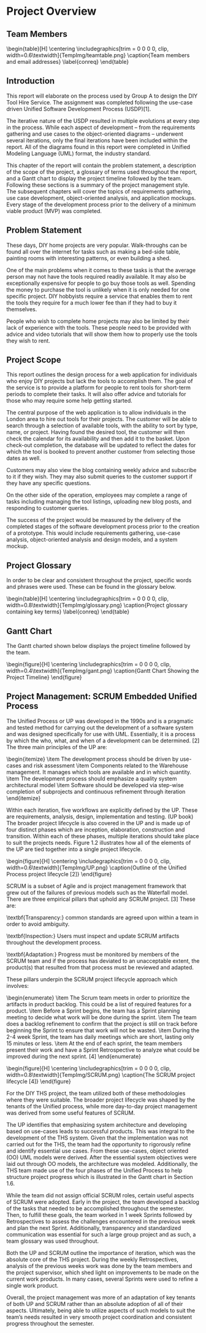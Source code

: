 # Project Overview


## Team Members

\begin{table}[H]
      \centering
      \includegraphics[trim = 0 0 0 0, clip, width=0.6\textwidth]{TempImg/teamtable.png}
      \caption{Team members and email addresses}
\label{conreq}
 \end{table}

## Introduction

This report will elaborate on the process used by Group A to design the DIY Tool Hire Service.  The assignment was completed following the use-case driven Unified Software Development Process (USDP)[1].  

The iterative nature of the USDP resulted in multiple evolutions at every step in the process.  While each aspect of development – from the requirements gathering and use cases to the object-oriented diagrams – underwent several iterations, only the final iterations have been included within the report.  All of the diagrams found in this report were completed in Unified Modeling Language (UML) format, the industry standard.

This chapter of the report will contain the problem statement, a description of the scope of the project, a glossary of terms used throughout the report, and a Gantt chart to display the project timeline followed by the team.  Following these sections is a summary of the project management style. The subsequent chapters will cover the topics of requirements gathering, use case development, object-oriented analysis, and application mockups.  Every stage of the development process prior to the delivery of a minimum viable product (MVP) was completed.


## Problem Statement

These days, DIY home projects are very popular.  Walk-throughs can be found all over the internet for tasks such as making a bed-side table, painting rooms with interesting patterns, or even building a shed.

One of the main problems when it comes to these tasks is that the average person may not have the tools required readily available. It may also be exceptionally expensive for people to go buy those tools as well.  Spending the money to purchase the tool is unlikely when it is only needed for one specific project. DIY hobbyists require a service that enables them to rent the tools they require for a much lower fee than if they had to buy it themselves.

People who wish to complete home projects may also be limited by their lack of experience with the tools.  These people need to be provided with advice and video tutorials that will show them how to properly use the tools they wish to rent.

## Project Scope

This report outlines the design process for a web application for individuals who enjoy DIY projects but lack the tools to accomplish them.  The goal of the service is to provide a platform for people to rent tools for short-term periods to complete their tasks. It will also offer advice and tutorials for those who may require some help getting started.

The central purpose of the web application is to allow individuals in the London area to hire out tools for their projects.  The customer will be able to search through a selection of available tools, with the ability to sort by type, name, or project. Having found the desired tool, the customer will then check the calendar for its availability and then add it to the basket.  Upon check-out completion, the database will be updated to reflect the dates for which the tool is booked to prevent another customer from selecting those dates as well.

Customers may also view the blog containing weekly advice and subscribe to it if they wish. They may also submit queries to the customer support if they have any specific questions.

On the other side of the operation, employees may complete a range of tasks including managing the tool listings, uploading new blog posts, and responding to customer queries.

The success of the project would be measured by the delivery of the completed stages of the software development process prior to the creation of a prototype.  This would include requirements gathering, use-case analysis, object-oriented analysis and design models, and a system mockup. 

## Project Glossary

In order to be clear and consistent throughout the project, specific words and phrases were used.  These can be found in the glossary below.

\begin{table}[H]
      \centering
      \includegraphics[trim = 0 0 0 0, clip, width=0.8\textwidth]{TempImg/glossary.png}
      \caption{Project glossary containing key terms}
\label{conreq}
 \end{table}

## Gantt Chart
The Gantt charted shown below displays the project timeline followed by the team.

\begin{figure}[H]
      \centering
      \includegraphics[trim = 0 0 0 0, clip, width=0.4\textwidth]{TempImg/gant.png}
      \caption{Gantt Chart Showing the Project Timeline}
 \end{figure}

## Project Management: SCRUM Embedded Unified Process

 The Unified Process or UP was developed in the 1990s and is a pragmatic and tested method for carrying out the development of a software system and was designed specifically for use with UML. Essentially, it is a process by which the who, what, and when of a development can be determined. [2] The three main principles of the UP are:

 \begin{itemize}
  \item The development process should be driven by use-cases and risk assessment
  \item Components related to the Warehouse management. It manages which tools are available and in which quantity.
  \item The development process should emphasize a quality system architectural model 
  \item Software should be developed via step-wise completion of subprojects and continuous refinement through iteration
\end{itemize}


Within each iteration, five workflows are explicitly defined by the UP. These are requirements, analysis, design, implementation and testing. (UP book) The broader project lifecycle is also covered in the UP and is made up of four distinct phases which are inception, elaboration, construction and transition. Within each of these phases, multiple iterations should take place to suit the projects needs. Figure 1.2 illustrates how all of the elements of the UP are tied together into a single project lifecycle. 

\begin{figure}[H]
      \centering
      \includegraphics[trim = 0 0 0 0, clip, width=0.6\textwidth]{TempImg/UP.png}
      \caption{Outline of the Unified Process project lifecycle [2]}
 \end{figure}

SCRUM is a subset of Agile and is project management framework that grew out of the failures of previous models such as the Waterfall model. There are three empirical pillars that uphold any SCRUM project. [3] These are: 

\textbf{Transparency:} common standards are agreed upon within a team in order to avoid ambiguity.

\textbf{Inspection:} Users must inspect and update SCRUM artifacts throughout the development process.

\textbf{Adaptation:} Progress must be monitored by members of the SCRUM team and if the process has deviated to an unacceptable extent, the product(s) that resulted from that process must be reviewed and adapted.

These pillars underpin the SCRUM project lifecycle approach which involves:

\begin{enumerate}
  \item The Scrum team meets in order to prioritize the artifacts in product backlog. This could be a list of required features for a product.
  \item Before a Sprint begins, the team has a Sprint planning meeting to decide what work will be done during the sprint.
  \item  The team does a backlog refinement to confirm that the project is still on track before beginning the Sprint to ensure that work will not be wasted.
  \item  During the 2-4 week Sprint, the team has daily meetings which are short, lasting only 15 minutes or less. 
  \item At the end of each sprint, the team members present their work and have a Sprint Retrospective to analyze what could be improved during the next sprint. [4]
\end{enumerate}

\begin{figure}[H]
      \centering
      \includegraphics[trim = 0 0 0 0, clip, width=0.8\textwidth]{TempImg/SCRUM.png}
      \caption{The SCRUM project lifecycle [4]}
 \end{figure}

For the DIY THS project, the team utilized both of these methodologies where they were suitable. The broader project lifecycle was shaped by the tenants of the Unified process, while more day-to-day project management was derived from some useful features of SCRUM.  

The UP identifies that emphasizing system architecture and developing based on use-cases leads to successful products. This was integral to the development of the THS system. Given that the implementation was not carried out for the THS, the team had the opportunity to rigorously refine and identify essential use cases. From these use-cases, object oriented (OO) UML models were derived. After the essential system objectives were laid out through OO models, the architecture was modeled. Additionally, the THS team made use of the four phases of the Unified Process to help structure project progress which is illustrated in the Gantt chart in Section 1.6. 

While the team did not assign official SCRUM roles, certain useful aspects of SCRUM were adopted. Early in the project, the team developed a backlog of the tasks that needed to be accomplished throughout the semester. Then, to fulfill these goals, the team worked in 1 week Sprints followed by Retrospectives to assess the challenges encountered in the previous week and plan the next Sprint. Additionally, transparency and standardized communication was essential for such a large group project and as such, a team glossary was used throughout. 

Both the UP and SCRUM outline the importance of iteration, which was the absolute core of the THS project. During the weekly Retrospectives, analysis of the previous weeks work was done by the team members and the project supervisor, which shed light on improvements to be made on the current work products. In many cases, several Sprints were used to refine a single work product. 

Overall, the project management was more of an adaptation of key tenants of both UP and SCRUM rather than an absolute adoption of all of their aspects. Ultimately, being able to utilize aspects of such models to suit the team’s needs resulted in very smooth project coordination and consistent progress throughout the semester.

